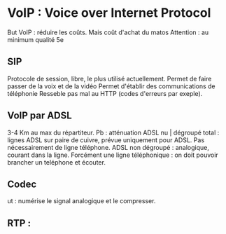 # VoIP : Voice over Internet Protocol
But VoIP : réduire les coûts. Mais coût d'achat du matos
Attention : au minimum qualité 5e


## SIP
Protocole de session, libre, le plus utilisé actuellement. Permet de faire passer de la voix et de la vidéo
Permet d'établir des communications de téléphonie
Resseble pas mal au HTTP (codes d'erreurs par exeple).

## VoIP par ADSL
3-4 Km au max du répartiteur. Pb : atténuation
ADSL nu | dégroupé total : lignes ADSL sur paire de cuivre, prévue uniquement pour ADSL. Pas nécessairement de ligne téléphone.
ADSL non dégroupé : analogique, courant dans la ligne. Forcément une ligne téléphonique : on doit pouvoir brancher un teléphone et écouter.
## Codec
ut : numérise le signal analogique et le compresser.
## RTP :
